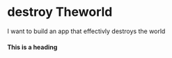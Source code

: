 # destroy Theworld
I want to build an app that effectivly destroys the world

#### This is a heading
